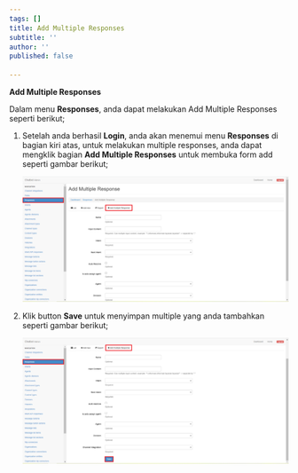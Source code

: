 ```yaml
---
tags: []
title: Add Multiple Responses
subtitle: ''
author: ''
published: false

---
```

**Add Multiple Responses**

Dalam menu **Responses**, anda dapat melakukan Add Multiple Responses seperti berikut;

1. Setelah anda berhasil **Login**, anda akan menemui menu **Responses** di bagian kiri atas, untuk melakukan multiple responses, anda dapat mengklik bagian **Add Multiple Responses** untuk membuka form add seperti gambar berikut;

   ![](/uploads/responseaddmultiple1.PNG)
2. Klik button **Save** untuk menyimpan multiple yang anda tambahkan seperti gambar berikut;

   ![](/uploads/responseaddmultiple2.PNG)
